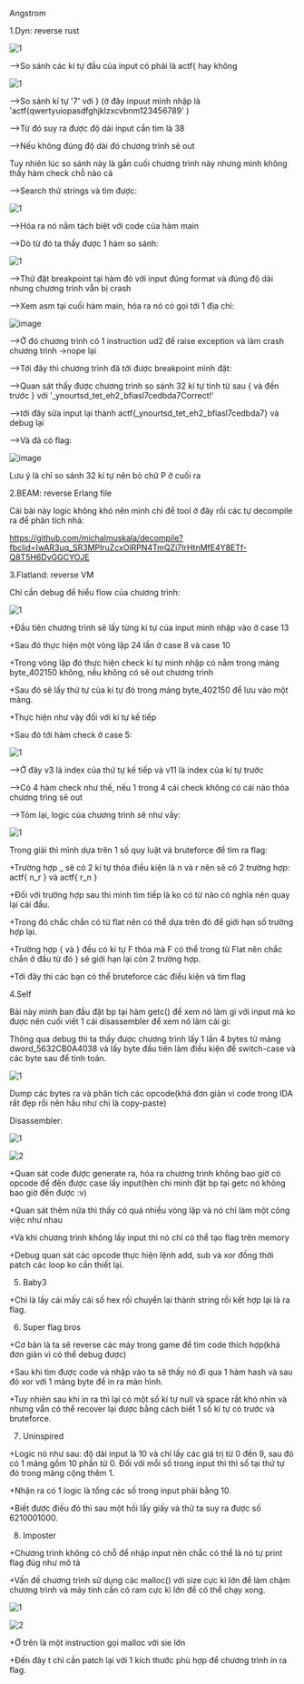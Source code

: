Angstrom 

1.Dyn: reverse rust

![1](https://user-images.githubusercontent.com/91442807/166932169-341cdd47-98f4-4f21-990a-dfd86b63807d.png)

-->So sánh các kí tự đầu của input có phải là actf{ hay không

![1](https://user-images.githubusercontent.com/91442807/166932748-1b9d954c-1ea7-40bf-bd28-4912e5481eee.png)

-->So sánh kí tự '7' với } (ở đây inpuut mình nhập là 'actf{qwertyuiopasdfghjklzxcvbnm123456789' )

-->Từ đó suy ra được độ dài input cần tìm là 38

-->Nếu không đúng độ dài đó chương trình sẽ out 

Tuy nhiên lúc so sánh này là gần cuối chương trình này nhưng mình không thấy hàm check chỗ nào cả

-->Search thử strings và tìm được:

![1](https://user-images.githubusercontent.com/91442807/166934558-9388d878-f04c-4a51-90dd-0ed23d41cd76.png)

-->Hóa ra nó nằm tách biệt với code của hàm main

-->Dò từ đó ta thấy được 1 hàm so sánh:

![1](https://user-images.githubusercontent.com/91442807/166935308-44a65c3a-65d3-48c9-8bcf-3bf2564892dd.png)

-->Thử đặt breakpoint tại hàm đó với input đúng format và đúng độ dài nhưng chương trình vẫn bị crash

-->Xem asm tại cuối hàm main, hóa ra nó có gọi tới 1 địa chỉ:

![image](https://user-images.githubusercontent.com/91442807/166935727-cfd4f11a-a9a2-4afb-826e-923b2c01b9ba.png)

-->Ở đó chương trình có 1 instruction ud2 để raise exception và làm crash chương trình ->nope lại

-->Tới đây thì chương trình đã tới được breakpoint mình đặt:

-->Quan sát thấy được chương trình so sánh 32 kí tự tính từ sau { và đến trước } với '_ynourtsd_tet_eh2_bfiasl7cedbda7Correct!'

-->tới đây sửa input lại thành actf{_ynourtsd_tet_eh2_bfiasl7cedbda7} và debug lại

-->Và đã có flag: 

![image](https://user-images.githubusercontent.com/91442807/166937579-6dcd3900-38db-4185-94ee-d073f0aa4996.png)

Lưu ý là chỉ so sánh 32 kí tự nên bỏ chữ P ở cuối ra




2.BEAM: reverse Erlang file

Cái bài này logic không khó nên mình chỉ để tool ở đây rồi các tự decompile ra để phân tích nhá:

https://github.com/michalmuskala/decompile?fbclid=IwAR3uq_SR3MPlruZcxOlRPN4TmQZi7IrHtnMfE4Y8ETf-Q8T5H6DvGGCYOJE


3.Flatland: reverse VM

Chỉ cần debug để hiểu flow của chương trình:

![1](https://user-images.githubusercontent.com/91442807/166939097-d09d19ed-b4dc-4705-beaa-133c1c1aad45.png)

+Đầu tiên chương trình sẽ lấy từng kí tự của input mình nhập vào ở case 13

+Sau đó thực hiện một vòng lặp 24 lần ở case 8 và case 10

+Trong vòng lặp đó thực hiện check kí tự mình nhập có nằm trong mảng byte_402150 không, nếu không có sẽ out chương trình 

+Sau đó sẽ lấy thứ tự của kí tự đó trong mảng byte_402150 để lưu vào một mảng.

+Thực hiện như vậy đối với kí tự kế tiếp

+Sau đó tới hàm check ở case 5:

![1](https://user-images.githubusercontent.com/91442807/166940156-880492b5-b869-4366-9166-e975cf62cf06.png)

-->Ở đây v3 là index của thứ tự kế tiếp và v11 là index của kí tự trước 

-->Có 4 hàm check như thế, nếu 1 trong 4 cái check không có cái nào thỏa chương trìng sẽ out 

-->Tóm lại, logic của chương trình sẽ như vầy:

![1](https://user-images.githubusercontent.com/91442807/166942349-2ad7b65e-4ca1-4bd5-80bd-7d078886c7dd.png)

Trong giải thì mình dựa trên 1 số quy luật và bruteforce để tìm ra flag:

+Trường hợp _ sẽ có 2 kí tự thỏa điều kiện là n và r nên sẽ có 2 trường hợp: actf{  n_r } và actf{ r_n }

+Đối với trường hợp sau thì mình tìm tiếp là ko có từ nào có nghĩa nên quay lại cái đầu.

+Trong đó chắc chắn có từ flat nên có thể dựa trên đó để giới hạn số trường hợp lại.

+Trường hợp { và } đều có kí tự F thỏa mà F có thể trong từ Flat nên chắc chắn ở đầu từ đó } sẽ giới hạn lại còn 2 trường hợp.

+Tới đây thì các bạn có thể bruteforce các điều kiện và tìm flag


4.Self

Bài này mình ban đầu đặt bp tại hàm getc() để xem nó làm gì với input mà ko được nên cuối viết 1 cái disassembler để xem nó làm cái gì:

Thông qua debug thì ta thấy được chương trình lấy 1 lần 4 bytes từ mảng dword_5632CB0A4038 và lấy byte đầu tiên làm điều kiện để switch-case và các byte sau để tính toán.

![1](https://user-images.githubusercontent.com/91442807/166946518-fcfdabd4-9d2a-4d0a-a57a-2b6340a57ca6.png)

Dump các bytes ra và phân tích các opcode(khá đơn giản vì code trong IDA rất đẹp rồi nên hầu như chỉ là copy-paste)

Disassembler:

![1](https://user-images.githubusercontent.com/91442807/166978131-2264ccbd-b6d1-48e5-9004-ba45e26b3392.png)

![2](https://user-images.githubusercontent.com/91442807/166978153-3af4d7e3-1110-4ac4-a0ad-c36c1986655d.png)

+Quan sát code được generate ra, hóa ra chương trình không bao giờ có opcode để đến được case lấy input(hèn chi mình đặt bp tại getc nó không bao giờ đến được :v)

+Quan sát thêm nữa thì thấy có quá nhiều vòng lặp và nó chỉ làm một công việc như nhau

+Và khi chương trình không lấy input thì nó chỉ có thể tạo flag trên memory

+Debug quan sát các opcode thực hiện lệnh add, sub và xor đồng thời patch các loop ko cần thiết lại.


5. Baby3

+Chỉ là lấy cái mấy cái số hex rồi chuyển lại thành string rồi kết hợp lại là ra flag.


6. Super flag bros

+Cơ bản là ta sẽ reverse các máy trong game để tìm code thích hợp(khá đơn giản vì có thể debug được)

+Sau khi tìm được code và nhập vào ta sẽ thấy nó đi qua 1 hàm hash và sau đó xor với 1 mảng byte để in ra màn hình.

+Tuy nhiên sau khi in ra thì lại có một số kí tự null và space rất khó nhìn và nhưng vẫn có thể recover lại được bằng cách biết 1 số kí tự có trước và bruteforce. 


7. Uninspired

+Logic nó như sau: độ dài input là 10 và chỉ lấy các giá trị từ 0 đến 9, sau đó có 1 mảng gồm 10 phần tử 0. Đối với mỗi số trong input thì thì số tại thứ tự đó trong mảng cộng thêm 1.

+Nhận ra có 1 logic là tổng các số trong input phải bằng 10.

+Biết được điều đó thì sau một hồi lấy giấy và thử ta suy ra được số 6210001000.


8. Imposter

+Chương trình không có chỗ để nhập input nên chắc có thể là nó tự print flag đúg như mô tả

+Vấn đề chương trình sử dụng các malloc() với size cực kì lớn để làm chậm chương trình và máy tính cần có ram cực kì lớn để có thể chạy xong.

![1](https://user-images.githubusercontent.com/91442807/167192996-d24047e2-0412-4569-abdb-30dfdd681528.png)

![2](https://user-images.githubusercontent.com/91442807/167193072-4d309e7f-78cf-42f1-b2a9-d2edc1f5d817.png)

+Ở trên là một instruction gọi malloc với sie lớn

+Đến đây t chỉ cần patch lại với 1 kích thước phù hợp để chương trình in ra flag.















